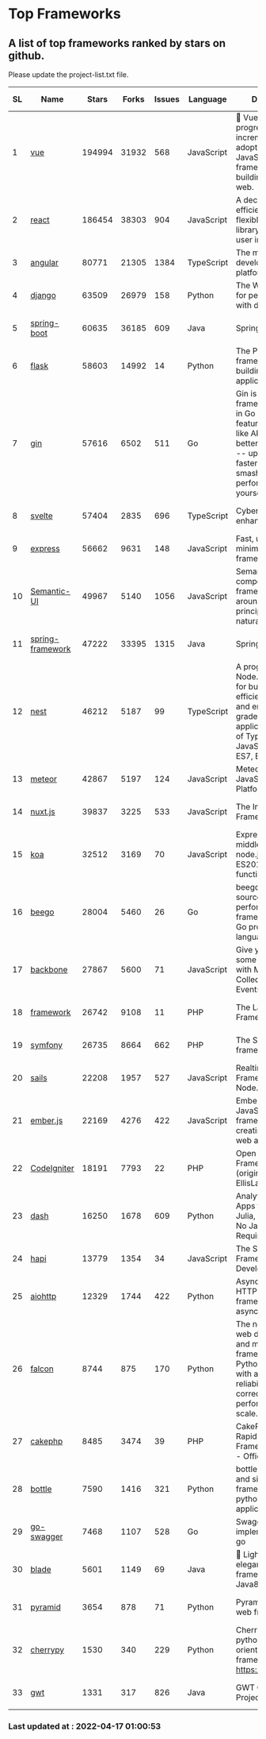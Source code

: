 # Top Frameworks
## A list of top frameworks ranked by stars on github.  
Please update the project-list.txt file.

| SL| Name  | Stars| Forks| Issues | Language | Description | Last Commit |
| --| ------| -----| ---- | ------ | -------- | ----------- | ----------- |
| 1 | [vue](https://github.com/vuejs/vue) | 194994 | 31932 | 568 | JavaScript | 🖖 Vue.js is a progressive, incrementally-adoptable JavaScript framework for building UI on the web. | 2022-02-22 18:38:12 |
| 2 | [react](https://github.com/facebook/react) | 186454 | 38303 | 904 | JavaScript | A declarative, efficient, and flexible JavaScript library for building user interfaces. | 2022-04-16 21:29:12 |
| 3 | [angular](https://github.com/angular/angular) | 80771 | 21305 | 1384 | TypeScript | The modern web developer’s platform | 2022-04-15 21:38:16 |
| 4 | [django](https://github.com/django/django) | 63509 | 26979 | 158 | Python | The Web framework for perfectionists with deadlines. | 2022-04-16 13:29:51 |
| 5 | [spring-boot](https://github.com/spring-projects/spring-boot) | 60635 | 36185 | 609 | Java | Spring Boot | 2022-04-16 07:07:59 |
| 6 | [flask](https://github.com/pallets/flask) | 58603 | 14992 | 14 | Python | The Python micro framework for building web applications. | 2022-04-08 18:06:32 |
| 7 | [gin](https://github.com/gin-gonic/gin) | 57616 | 6502 | 511 | Go | Gin is a HTTP web framework written in Go (Golang). It features a Martini-like API with much better performance -- up to 40 times faster. If you need smashing performance, get yourself some Gin. | 2022-04-16 01:52:09 |
| 8 | [svelte](https://github.com/sveltejs/svelte) | 57404 | 2835 | 696 | TypeScript | Cybernetically enhanced web apps | 2022-04-16 17:16:15 |
| 9 | [express](https://github.com/expressjs/express) | 56662 | 9631 | 148 | JavaScript | Fast, unopinionated, minimalist web framework for node. | 2022-03-21 02:59:20 |
| 10 | [Semantic-UI](https://github.com/Semantic-Org/Semantic-UI) | 49967 | 5140 | 1056 | JavaScript | Semantic is a UI component framework based around useful principles from natural language. | 2018-10-21 20:59:02 |
| 11 | [spring-framework](https://github.com/spring-projects/spring-framework) | 47222 | 33395 | 1315 | Java | Spring Framework | 2022-04-16 15:57:44 |
| 12 | [nest](https://github.com/nestjs/nest) | 46212 | 5187 | 99 | TypeScript | A progressive Node.js framework for building efficient, scalable, and enterprise-grade server-side applications on top of TypeScript & JavaScript (ES6, ES7, ES8) 🚀 | 2022-04-11 06:22:47 |
| 13 | [meteor](https://github.com/meteor/meteor) | 42867 | 5197 | 124 | JavaScript | Meteor, the JavaScript App Platform | 2022-04-11 18:03:52 |
| 14 | [nuxt.js](https://github.com/nuxt/nuxt.js) | 39837 | 3225 | 533 | JavaScript | The Intuitive Vue(2) Framework | 2021-12-17 13:20:07 |
| 15 | [koa](https://github.com/koajs/koa) | 32512 | 3169 | 70 | JavaScript | Expressive middleware for node.js using ES2017 async functions | 2022-04-06 16:09:57 |
| 16 | [beego](https://github.com/beego/beego) | 28004 | 5460 | 26 | Go | beego is an open-source, high-performance web framework for the Go programming language. | 2022-04-13 14:16:01 |
| 17 | [backbone](https://github.com/jashkenas/backbone) | 27867 | 5600 | 71 | JavaScript | Give your JS App some Backbone with Models, Views, Collections, and Events | 2022-02-26 00:31:21 |
| 18 | [framework](https://github.com/laravel/framework) | 26742 | 9108 | 11 | PHP | The Laravel Framework. | 2022-04-16 16:25:36 |
| 19 | [symfony](https://github.com/symfony/symfony) | 26735 | 8664 | 662 | PHP | The Symfony PHP framework | 2022-04-16 13:40:29 |
| 20 | [sails](https://github.com/balderdashy/sails) | 22208 | 1957 | 527 | JavaScript | Realtime MVC Framework for Node.js | 2022-03-19 01:23:36 |
| 21 | [ember.js](https://github.com/emberjs/ember.js) | 22169 | 4276 | 422 | JavaScript | Ember.js - A JavaScript framework for creating ambitious web applications | 2022-04-15 18:56:45 |
| 22 | [CodeIgniter](https://github.com/bcit-ci/CodeIgniter) | 18191 | 7793 | 22 | PHP | Open Source PHP Framework (originally from EllisLab) | 2022-03-03 13:29:55 |
| 23 | [dash](https://github.com/plotly/dash) | 16250 | 1678 | 609 | Python | Analytical Web Apps for Python, R, Julia, and Jupyter. No JavaScript Required. | 2022-04-15 20:01:44 |
| 24 | [hapi](https://github.com/hapijs/hapi) | 13779 | 1354 | 34 | JavaScript | The Simple, Secure Framework Developers Trust | 2022-03-02 14:32:29 |
| 25 | [aiohttp](https://github.com/aio-libs/aiohttp) | 12329 | 1744 | 422 | Python | Asynchronous HTTP client/server framework for asyncio and Python | 2022-04-14 17:36:54 |
| 26 | [falcon](https://github.com/falconry/falcon) | 8744 | 875 | 170 | Python | The no-nonsense web data plane API and microservices framework for Python developers, with a focus on reliability, correctness, and performance at scale. | 2022-04-09 10:56:54 |
| 27 | [cakephp](https://github.com/cakephp/cakephp) | 8485 | 3474 | 39 | PHP | CakePHP: The Rapid Development Framework for PHP - Official Repository | 2022-04-13 14:20:14 |
| 28 | [bottle](https://github.com/bottlepy/bottle) | 7590 | 1416 | 321 | Python | bottle.py is a fast and simple micro-framework for python web-applications. | 2022-03-01 21:05:57 |
| 29 | [go-swagger](https://github.com/go-swagger/go-swagger) | 7468 | 1107 | 528 | Go | Swagger 2.0 implementation for go | 2022-03-30 21:17:16 |
| 30 | [blade](https://github.com/lets-blade/blade) | 5601 | 1149 | 69 | Java | :rocket: Lightning fast and elegant mvc framework for Java8 | 2020-03-22 13:39:23 |
| 31 | [pyramid](https://github.com/Pylons/pyramid) | 3654 | 878 | 71 | Python | Pyramid - A Python web framework | 2022-03-13 22:49:13 |
| 32 | [cherrypy](https://github.com/cherrypy/cherrypy) | 1530 | 340 | 229 | Python | CherryPy is a pythonic, object-oriented HTTP framework.      https://cherrypy.dev | 2022-03-13 22:31:07 |
| 33 | [gwt](https://github.com/gwtproject/gwt) | 1331 | 317 | 826 | Java | GWT Open Source Project | 2022-02-10 23:35:12 |

### Last updated at : 2022-04-17 01:00:53
